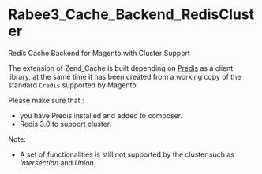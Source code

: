 # Rabee3_Cache_Backend_RedisCluster
Redis Cache Backend for Magento with Cluster Support

The extension of Zend_Cache is built depending on [Predis](https://github.com/nrk/predis) as a client library, at the same time it has been created from a working copy of the standard `Credis` supported by Magento.

Please make sure that :
- you have Predis installed and added to composer.
- Redis 3.0 to support cluster.

Note:
- A set of functionalities is still not supported by the cluster such as *Intersection* and *Union*.
